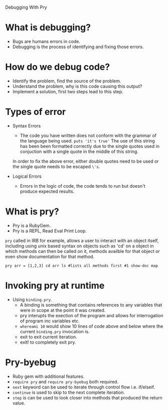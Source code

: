 Debugging With Pry

# What is debugging?

* Bugs are humans errors in code.
* Debugging is the process of identifying and fixing those errors.

# How do we debug code?

* Identify the problem, find the source of the problem.
* Understand the problem, why is this code causing this output?
* Implement a solution, first two steps lead to this step.

# Types of error

* Syntax Errors
  * The code you have written does not conform with the grammar of the language being used.
  `puts 'it's true'` The use of this string has been been formatted correctly due to the single quotes used
  in conjuction with a single quote in the middle of this string.

  In order to fix the above error, either double quotes need to be used or the single quote needs to be escaped `\'s`.

* Logical Errors
  * Errors in the logic of code, the code tends to run but doesn't produce expected results.

# What is pry?

* Pry is a RubyGem.
* Pry is a REPL, Read Eval Print Loop.

`pry` called in IRB for example, allows a user to interact with an object itself, including using unix based syntax on objects such as 'cd' on a object in which methods can then be called on it, methods availble for that object or even show documentation for that method.

`pry
arr = [1,2,3]
cd arr
ls #lists all methods
first #1
show-doc map`

# Invoking pry at runtime

* Using `binding.pry`.
  * A binding is something that contains references to any variables that were in scope at the point it was created.
  * pry interupts the exection of the program and allows for interrogation of program inc variables etc.
  * `whereami 10` would show 10 lines of code above and below where the current `binding.pry` invocation is.
  * exit to exit current iteration.
  * exit! to completely exit pry.

# Pry-byebug
* Ruby gem with additional features.
* `require pry` and `require pry-byebug` both required.
* `next` keyword can be used to iterate through control flow i.e. if/elseif.
* `continue` is used to skip to the next complete iteration.
* `step` is can be used to look closer into methods that produced the return value.